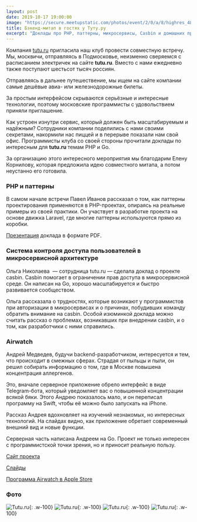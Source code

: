 ```yaml
---
layout: post
date: 2019-10-17 19:00:00
image: "https://secure.meetupstatic.com/photos/event/2/0/a/8/highres_485588360.jpeg"
title: Бэкенд-митап в гостях у Туту.ру
excerpt: "Доклады про PHP, паттерны, микросервисы, Casbin и домашних проект на Go и Swift."
---
```


Компания [tutu.ru](https://www.tutu.ru/) пригласила наш клуб провести совместную встречу. Мы, москвичи, отправляясь в Подмосковье, неизменно сверяемся с расписанием электричек на сайте **tutu.ru**. Вместо с нами ежедневно также поступают шестьсот тысяч россиян.

Отправляясь в дальнее путешествение, мы ищем на сайте компании самые дешёвые авиа- или железнодорожные билеты.

За простым интерфейсом скрываются серьёзные и интересные технологии, поэтому московские программисты с удовольствием приняли приглашение.

Как устроен изнутри сервис, который должен быть масштабируемым и надёжным? Сотрудники компании поделились с нами своими секретами, накормили нас пиццей и в перерыве показали нам свой офис. Программисты клуба со своей стороны прочитали доклады по интересным для **tutu.ru** темам PHP и Go.

За организацию этого интересного мероприятия мы благодарим Елену Корнилову, которая предложила идею совместного митапа, а потом неустанно его готовила.

### PHP и паттерны

В самом начале встречи Павел Иванов рассказал о том, как паттерны проектирования применяются в PHP-проектах, опираясь на реальные примеры из своей практики. Он участвует в разработке проекта на основе движка Laravel, где многие паттерны используются прямо из коробки.

[Презентация](/downloads/laravel-php-patterns.pdf) доклада в формате PDF.

### Система контроля доступа пользователей в микросервисной архитектуре

Ольга Николаева  — сотрудница tutu.ru — сделала доклад о проекте casbin. Casbin помогает в ограничении прав доступа в микросервисной среде. Он написан на Go, хорошо масштабируется и быстро развивается сообществом.

Ольга рассказала о трудностях, которые возникают у программистов при авторизации в микросервисах и о причинах, побудивших команду обратить внимание на casbin. Особой изюминкой доклада можно считать рассказ о проблемах, возникавших при внедрении casbin, и о том, как разработчики с ними справились.

### Airwatch

Андрей Медведев, будучи backend-разработчиком, интересуется и тем, что происходит в смежных сферах. Страдая от пыльцы и пыли, он решил собирать информацию о том, где в Москве повышена концентрация аллергенов.

Это, вначале серверное приложение обрело интерфейс в виде Telegram-бота, который уведомляет вас о повышенной концентрации всякой бяки. Этого Андрею показалось мало, и он переписал программу на Swift, чтобы её можно было запускать на iPhone.

Рассказ Андрея вдохновляет на изучений незнакомых, но интересных технологий. На слайдах видно, как приложение обретает современный внешний вид и новые функции.

Серверная часть написана Андреем на Go. Проект не только интересен с программистской точки зрения, но и приносит реальную пользу.

[Сайт проекта](https://airwatch.andmed.org/airwatch/index)

[Слайды](https://airwatch.andmed.org/airwatch/pub/presentation/)

[Программа Airwatch в Apple Store](https://apps.apple.com/app/id1458144886)

### Фото

![Tutu.ru](https://secure.meetupstatic.com/photos/event/4/a/4/3/highres_485839011.jpeg){: .w-100}
![Tutu.ru](https://secure.meetupstatic.com/photos/event/4/a/4/1/highres_485839009.jpeg){: .w-100}
![Tutu.ru](https://secure.meetupstatic.com/photos/event/4/a/3/c/highres_485839004.jpeg){: .w-100}
![Tutu.ru](https://secure.meetupstatic.com/photos/event/4/a/3/9/highres_485839001.jpeg){: .w-100}
